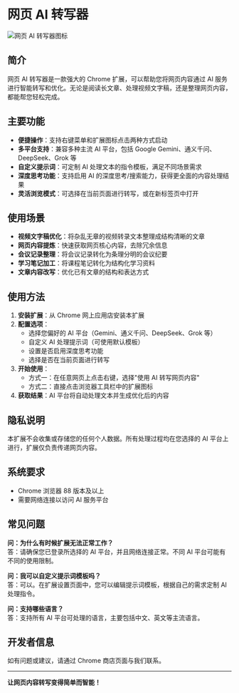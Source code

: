 # 网页 AI 转写器

![网页 AI 转写器图标](icons/icon128.png)

## 简介

网页 AI 转写器是一款强大的 Chrome 扩展，可以帮助您将网页内容通过 AI 服务进行智能转写和优化。无论是阅读长文章、处理视频文字稿，还是整理网页内容，都能帮您轻松完成。

## 主要功能

- **便捷操作**：支持右键菜单和扩展图标点击两种方式启动
- **多平台支持**：兼容多种主流 AI 平台，包括 Google Gemini、通义千问、DeepSeek、Grok 等
- **自定义提示词**：可定制 AI 处理文本的指令模板，满足不同场景需求
- **深度思考功能**：支持启用 AI 的深度思考/搜索能力，获得更全面的内容处理结果
- **灵活浏览模式**：可选择在当前页面进行转写，或在新标签页中打开

## 使用场景

- **视频文字稿优化**：将杂乱无章的视频转录文本整理成结构清晰的文章
- **网页内容提炼**：快速获取网页核心内容，去除冗余信息
- **会议记录整理**：将会议记录转化为条理分明的会议纪要
- **学习笔记加工**：将课程笔记转化为结构化学习资料
- **文章内容改写**：优化已有文章的结构和表达方式

## 使用方法

1. **安装扩展**：从 Chrome 网上应用店安装本扩展
2. **配置选项**：
   - 选择您偏好的 AI 平台（Gemini、通义千问、DeepSeek、Grok 等）
   - 自定义 AI 处理提示词（可使用默认模板）
   - 设置是否启用深度思考功能
   - 选择是否在当前页面进行转写
3. **开始使用**：
   - 方式一：在任意网页上点击右键，选择"使用 AI 转写网页内容"
   - 方式二：直接点击浏览器工具栏中的扩展图标
4. **获取结果**：AI 平台将自动处理文本并生成优化后的内容

## 隐私说明

本扩展不会收集或存储您的任何个人数据。所有处理过程均在您选择的 AI 平台上进行，扩展仅负责传递网页内容。

## 系统要求

- Chrome 浏览器 88 版本及以上
- 需要网络连接以访问 AI 服务平台

## 常见问题

**问：为什么有时候扩展无法正常工作？**  
答：请确保您已登录所选择的 AI 平台，并且网络连接正常。不同 AI 平台可能有不同的使用限制。

**问：我可以自定义提示词模板吗？**  
答：可以。在扩展设置页面中，您可以编辑提示词模板，根据自己的需求定制 AI 处理指令。

**问：支持哪些语言？**  
答：支持所有 AI 平台可处理的语言，主要包括中文、英文等主流语言。

## 开发者信息

如有问题或建议，请通过 Chrome 商店页面与我们联系。

---

**让网页内容转写变得简单而智能！** 